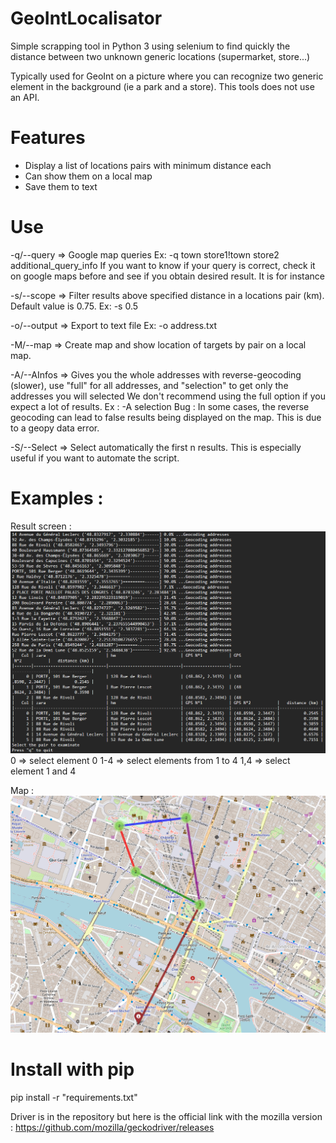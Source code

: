 # GeoIntLocalisator
 Simple scrapping tool in Python 3 using selenium to find quickly the distance between two unknown generic locations (supermarket, store...)

 Typically used for GeoInt on a picture where you can recognize two generic element in the background (ie a park and a store).
 This tools does not use an API.

# Features 
-	Display a list of locations pairs with minimum distance each
-	Can show them on a local map
-	Save them to text


# Use
-q/--query => Google map queries 
Ex: -q town store1!town store2 additional_query_info
If you want to know if your query is correct, check it on google maps before and see if you obtain desired result.
It is for instance

-s/--scope => Filter results above specified distance in a locations pair (km). Default value is 0.75.
Ex: -s 0.5

-o/--output => Export to text file 
Ex: -o address.txt

-M/--map => Create map and show location of targets by pair on a local map.

-A/--AInfos => Gives you the whole addresses with reverse-geocoding (slower), use "full"
	for all addresses, and "selection" to get only the addresses you will selected
	We don't recommend using the full option if you expect a lot of results.
Ex : -A selection
Bug : In some cases, the reverse geocoding can lead to false results being displayed on the map. This is due to a geopy data error.

-S/--Select => Select automatically the first n results. This is especially useful if you want to automate the script.

# Examples :
Result screen :
![Result screen](result_table.png)
0 => select element 0
1-4 => select elements from 1 to 4
1,4 => select element 1 and 4


Map :
![Result screen](map_example.png)

# Install with pip
pip install -r "requirements.txt"


Driver is in the repository but here is the official link with the mozilla version :
https://github.com/mozilla/geckodriver/releases
